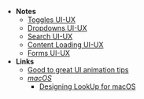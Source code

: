 - **Notes**
	- [Toggles UI-UX](Toggles%20UI-UX.md)
	- [Dropdowns UI-UX](Dropdowns%20UI-UX.md)
	- [Search UI-UX](Search%20UI-UX.md)
	- [Content Loading UI-UX](Content%20Loading%20UI-UX.md)
	- [Forms UI-UX](Forms%20UI-UX.md)
- **Links**
	- [Good to great UI animation tips](https://uxdesign.cc/good-to-great-ui-animation-tips-7850805c12e5)
	- *[macOS](../Information%20Technology/Programming/OS's/macOS.md)*
		- [Designing LookUp for macOS](https://medium.com/lookup-design/designing-lookup-for-macos-bf5b8fea1a01)